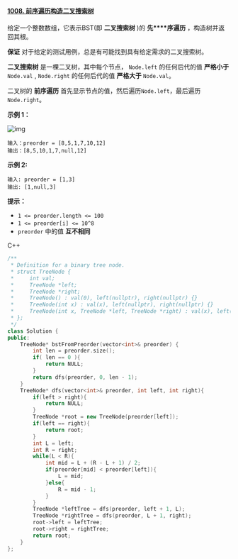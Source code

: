 #### [1008. 前序遍历构造二叉搜索树](https://leetcode.cn/problems/construct-binary-search-tree-from-preorder-traversal/)

给定一个整数数组，它表示BST(即 **二叉搜索树** )的 **先****序遍历** ，构造树并返回其根。

**保证** 对于给定的测试用例，总是有可能找到具有给定需求的二叉搜索树。

**二叉搜索树** 是一棵二叉树，其中每个节点， `Node.left` 的任何后代的值 **严格小于** `Node.val` , `Node.right` 的任何后代的值 **严格大于** `Node.val`。

二叉树的 **前序遍历** 首先显示节点的值，然后遍历`Node.left`，最后遍历`Node.right`。

 

**示例 1：**

![img](https://assets.leetcode.com/uploads/2019/03/06/1266.png)

```
输入：preorder = [8,5,1,7,10,12]
输出：[8,5,10,1,7,null,12]
```

**示例 2:**

```
输入: preorder = [1,3]
输出: [1,null,3]
```

 

**提示：**

- `1 <= preorder.length <= 100`
- `1 <= preorder[i] <= 10^8`
- `preorder` 中的值 **互不相同**



C++

```c++
/**
 * Definition for a binary tree node.
 * struct TreeNode {
 *     int val;
 *     TreeNode *left;
 *     TreeNode *right;
 *     TreeNode() : val(0), left(nullptr), right(nullptr) {}
 *     TreeNode(int x) : val(x), left(nullptr), right(nullptr) {}
 *     TreeNode(int x, TreeNode *left, TreeNode *right) : val(x), left(left), right(right) {}
 * };
 */
class Solution {
public:
    TreeNode* bstFromPreorder(vector<int>& preorder) {
        int len = preorder.size();
        if( len == 0 ){
            return NULL;
        }
        return dfs(preorder, 0, len - 1);
    }
    TreeNode* dfs(vector<int>& preorder, int left, int right){
        if(left > right){
            return NULL;
        }
        TreeNode *root = new TreeNode(preorder[left]);
        if(left == right){
            return root;
        }
        int L = left;
        int R = right;
        while(L < R){
            int mid = L + (R - L + 1) / 2;
            if(preorder[mid] < preorder[left]){
                L = mid;
            }else{
                R = mid - 1;
            }
        }
        TreeNode *leftTree = dfs(preorder, left + 1, L);
        TreeNode *rightTree = dfs(preorder, L + 1, right);
        root->left = leftTree;
        root->right = rightTree;
        return root;
    }
};
```

